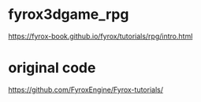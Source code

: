 # fyrox3dgame_rpg

https://fyrox-book.github.io/fyrox/tutorials/rpg/intro.html

# original code

https://github.com/FyroxEngine/Fyrox-tutorials/
